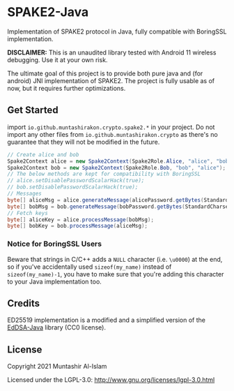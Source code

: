 # SPAKE2-Java

Implementation of SPAKE2 protocol in Java, fully compatible with BoringSSL implementation.

**DISCLAIMER:** This is an unaudited library tested with Android 11 wireless debugging. Use it at your own risk.

The ultimate goal of this project is to provide both pure java and (for android) JNI implementation of SPAKE2.
The project is fully usable as of now, but it requires further optimizations.

## Get Started
import `io.github.muntashirakon.crypto.spake2.*` in your project. Do not import any other files from 
`io.github.muntashirakon.crypto` as there's no guarantee that they will not be modified in the future.

```java
// Create alice and bob
Spake2Context alice = new Spake2Context(Spake2Role.Alice, "alice", "bob");
Spake2Context bob = new Spake2Context(Spake2Role.Bob, "bob", "alice");
// The below methods are kept for compatibility with BoringSSL
// alice.setDisablePasswordScalarHack(true);
// bob.setDisablePasswordScalarHack(true);
// Messages
byte[] aliceMsg = alice.generateMessage(alicePassword.getBytes(StandardCharsets.UTF_8));
byte[] bobMsg = bob.generateMessage(bobPassword.getBytes(StandardCharsets.UTF_8));
// Fetch keys
byte[] aliceKey = alice.processMessage(bobMsg);
byte[] bobKey = bob.processMessage(aliceMsg);
```

### Notice for BoringSSL Users
Beware that strings in C/C++ adds a `NULL` character (i.e. `\u0000`) at the end, so if you've accidentally used
`sizeof(my_name)` instead of `sizeof(my_name)-1`, you have to make sure that you're adding this character to your
Java implementation too.

## Credits

ED25519 implementation is a modified and a simplified version of the [EdDSA-Java](https://github.com/str4d/ed25519-java) library (CC0 license).

## License
Copyright 2021 Muntashir Al-Islam

Licensed under the LGPL-3.0: http://www.gnu.org/licenses/lgpl-3.0.html
